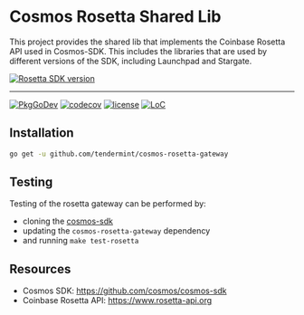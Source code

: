 
# Cosmos Rosetta Shared Lib

This project provides the shared lib that implements the Coinbase Rosetta API used in Cosmos-SDK. This includes the libraries that are used by different versions of the SDK, including Launchpad and Stargate.


[![Rosetta SDK version](https://img.shields.io/badge/Rosetta%20SDK-v0.6.10-informational)](https://github.com/coinbase/rosetta-sdk-go/releases/tag/v0.6.10)

---

[![PkgGoDev](https://pkg.go.dev/badge/github.com/tendermint/cosmos-rosetta-gateway)](https://pkg.go.dev/github.com/tendermint/cosmos-rosetta-gateway)
[![codecov](https://codecov.io/gh/tendermint/cosmos-rosetta-gateway/branch/develop/graph/badge.svg)](https://codecov.io/gh/tendermint/cosmos-rosetta-gateway)
[![license](https://img.shields.io/github/license/tendermint/cosmos-rosetta-gateway.svg)](https://github.com/tendermint/cosmos-rosetta-gateway/blob/develop/LICENSE)
[![LoC](https://tokei.rs/b1/github/tendermint/cosmos-rosetta-gateway)](https://github.com/tendermint/cosmos-rosetta-gateway)

## Installation 

```bash 
go get -u github.com/tendermint/cosmos-rosetta-gateway
```

## Testing

Testing of the rosetta gateway can be performed by:

- cloning the [cosmos-sdk](https://github.com/cosmos/cosmos-sdk)
- updating the `cosmos-rosetta-gateway` dependency 
- and running `make test-rosetta`
  
## Resources

- Cosmos SDK: https://github.com/cosmos/cosmos-sdk
- Coinbase Rosetta API: https://www.rosetta-api.org

